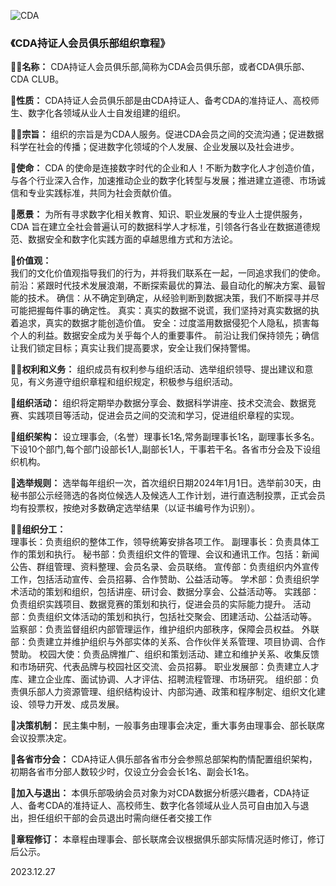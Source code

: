 
![CDA](https://avatars.githubusercontent.com/u/154978764?s=200&v=4)

### 《CDA持证人会员俱乐部组织章程》
🙋‍♀️**名称：** CDA持证人会员俱乐部,简称为CDA会员俱乐部，或者CDA俱乐部、CDA CLUB。

🌈**性质：** CDA持证人会员俱乐部是由CDA持证人、备考CDA的准持证人、高校师生、数字化各领域从业人士自发组建的组织。

👩‍💻**宗旨：** 组织的宗旨是为CDA人服务。促进CDA会员之间的交流沟通；促进数据科学在社会的传播；促进数字化领域的个人发展、企业发展以及社会进步。


🍿**使命：** CDA 的使命是连接数字时代的企业和人！不断为数字化人才创造价值，与各个行业深入合作，加速推动企业的数字化转型与发展；推进建立道德、市场诚信和专业实践标准，共同为社会贡献价值。

🧙**愿景：** 为所有寻求数字化相关教育、知识、职业发展的专业人士提供服务，
CDA 旨在建立全社会普遍认可的数据科学人才标准，引领各行各业在数据道德规范、数据安全和数字化实践方面的卓越思维方式和方法论。

🍿**价值观：**  
我们的文化价值观指导我们的行为，并将我们联系在一起，一同追求我们的使命。
前沿：紧跟时代技术发展浪潮，不断探索最优的算法、最自动化的解决方案、最智能的技术。
确信：从不确定到确定，从经验判断到数据决策，我们不断探寻并尽可能把握每件事的确定性。
真实：真实的数据不说谎，我们坚持对真实数据的执着追求，真实的数据才能创造价值。
安全：过度滥用数据侵犯个人隐私，损害每个人的利益。数据安全成为关乎每个人的重要事件。
前沿让我们保持领先；确信让我们锁定目标；真实让我们提高要求，安全让我们保持警惕。

👩‍💻**权利和义务：** 组织成员有权利参与组织活动、选举组织领导、提出建议和意见，有义务遵守组织章程和组织规定，积极参与组织活动。

🧙**组织活动：** 组织将定期举办数据分享会、数据科学讲座、技术交流会、数据竞赛、实践项目等活动，促进会员之间的交流和学习，促进组织章程的实现。

🍿**组织架构：** 设立理事会,（名誉）理事长1名,常务副理事长1名，副理事长多名。下设10个部门,每个部门设部长1人,副部长1人，干事若干名。各省市分会及下设组织机构。

🌈**选举规则：** 选举每年组织一次，首次组织日期2024年1月1日。选举前30天，由秘书部公示经筛选的各岗位候选人及候选人工作计划，进行直选制投票，正式会员均有投票权，按绝对多数确定选举结果（以证书编号作为识别）。

🙋‍♀️**组织分工：**  
理事长：负责组织的整体工作，领导统筹安排各项工作。
副理事长：负责具体工作的策划和执行。
秘书部：负责组织文件的管理、会议和通讯工作。包括：新闻公告、群组管理、资料整理、会员名录、会员联络。
宣传部：负责组织内外宣传工作，包括活动宣传、会员招募、合作赞助、公益活动等。
学术部：负责组织学术活动的策划和组织，包括讲座、研讨会、数据分享会、公益活动等。
实践部：负责组织实践项目、数据竞赛的策划和执行，促进会员的实际能力提升。
活动部：负责组织文体活动的策划和执行，包括社交聚会、团建活动、公益活动等。
监察部：负责监督组织内部管理运作，维护组织内部秩序，保障会员权益。
外联部：负责建立并维护组织与外部实体的关系、合作伙伴关系管理、项目协调、合作赞助。
校园大使：负责品牌推广、组织和策划活动、建立和维护关系、收集反馈和市场研究、代表品牌与校园社区交流、会员招募。
职业发展部：负责建立人才库、建立企业库、面试协调、人才评估、招聘流程管理、市场研究。
组织部：负责俱乐部人力资源管理、组织结构设计、内部沟通、政策和程序制定、组织文化建设、领导力开发、成员发展。

👋**决策机制：** 民主集中制，一般事务由理事会决定，重大事务由理事会、部长联席会议投票决定。

🍿**各省市分会：** CDA持证人俱乐部各省市分会参照总部架构酌情配置组织架构，初期各省市分部人数较少时，仅设立分会会长1名、副会长1名。

🌈**加入与退出：** 本俱乐部吸纳会员对象为对CDA数据分析感兴趣者，CDA持证人、备考CDA的准持证人、高校师生、数字化各领域从业人员可自由加入与退出，担任组织干部的会员退出时需向继任者交接工作

🧙**章程修订：** 本章程由理事会、部长联席会议根据俱乐部实际情况适时修订，修订后公示。

 2023.12.27
